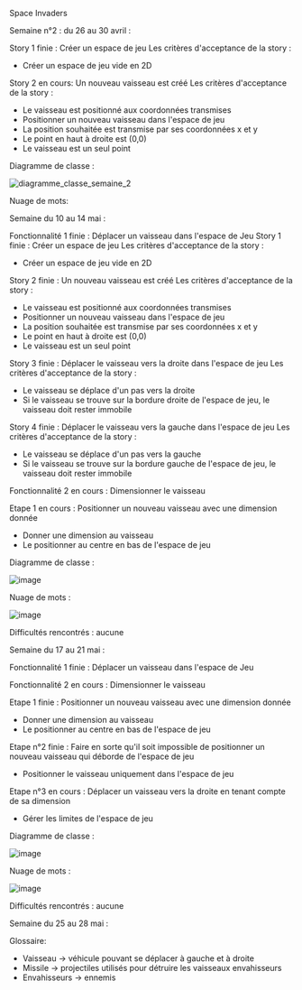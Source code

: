 Space Invaders

Semaine n°2 : du 26 au 30 avril :

Story 1 finie : Créer un espace de jeu
Les critères d'acceptance de la story :
- Créer un espace de jeu vide en 2D

Story 2 en cours: Un nouveau vaisseau est créé
Les critères d'acceptance de la story :
- Le vaisseau est positionné aux coordonnées transmises
- Positionner un nouveau vaisseau dans l'espace de jeu
- La position souhaitée est transmise par ses coordonnées x et y
- Le point en haut à droite est (0,0)
- Le vaisseau est un seul point

Diagramme de classe : 


![diagramme_classe_semaine_2](https://user-images.githubusercontent.com/81249827/116934253-00cc5e80-ac65-11eb-9a8a-8c03ab4ca6ad.png)

Nuage de mots:


Semaine du 10 au 14 mai :

Fonctionnalité 1 finie : Déplacer un vaisseau dans l'espace de Jeu
Story 1 finie : Créer un espace de jeu
Les critères d'acceptance de la story :
- Créer un espace de jeu vide en 2D

Story 2 finie :  Un nouveau vaisseau est créé
Les critères d'acceptance de la story :
- Le vaisseau est positionné aux coordonnées transmises
- Positionner un nouveau vaisseau dans l'espace de jeu
- La position souhaitée est transmise par ses coordonnées x et y
- Le point en haut à droite est (0,0)
- Le vaisseau est un seul point

Story 3 finie : Déplacer le vaisseau vers la droite dans l'espace de jeu
Les critères d'acceptance de la story :
- Le vaisseau se déplace d'un pas vers la droite
- Si le vaisseau se trouve sur la bordure droite de l'espace de jeu, le vaisseau doit rester immobile

Story 4 finie : Déplacer le vaisseau vers la gauche dans l'espace de jeu
Les critères d'acceptance de la story :
- Le vaisseau se déplace d'un pas vers la gauche
- Si le vaisseau se trouve sur la bordure gauche de l'espace de jeu, le vaisseau doit rester immobile

Fonctionnalité 2 en cours : Dimensionner le vaisseau

Etape 1  en cours : Positionner un nouveau vaisseau avec une dimension donnée
- Donner une dimension au vaisseau
- Le positionner au centre en bas de l'espace de jeu

Diagramme de classe :

![image](https://user-images.githubusercontent.com/81249827/118499027-dbd8f080-b726-11eb-8079-622eb111d2df.png)

Nuage de mots :

![image](https://user-images.githubusercontent.com/81249827/118469117-b5568d80-b705-11eb-94e5-bf90f095397d.png)


Difficultés rencontrés : 
aucune


Semaine du 17 au 21 mai :

Fonctionnalité 1 finie : Déplacer un vaisseau dans l'espace de Jeu

Fonctionnalité 2 en cours : Dimensionner le vaisseau

Etape 1  finie : Positionner un nouveau vaisseau avec une dimension donnée
- Donner une dimension au vaisseau
- Le positionner au centre en bas de l'espace de jeu

Etape n°2 finie : Faire en sorte qu'il soit impossible de positionner un nouveau vaisseau qui déborde de l'espace de jeu
- Positionner le vaisseau uniquement dans l'espace de jeu

Etape n°3 en cours : Déplacer un vaisseau vers la droite en tenant compte de sa dimension
- Gérer les limites de l'espace de jeu

Diagramme de classe :

![image](https://user-images.githubusercontent.com/81249827/119264394-4ab0c080-bbe3-11eb-94aa-2bbf2f8d531b.png)

Nuage de mots :

![image](https://user-images.githubusercontent.com/81249827/118469117-b5568d80-b705-11eb-94e5-bf90f095397d.png)


Difficultés rencontrés : 
aucune

Semaine du 25 au 28 mai :


Glossaire:
- Vaisseau -> véhicule pouvant se déplacer à gauche et à droite
- Missile -> projectiles utilisés pour détruire les vaisseaux envahisseurs
- Envahisseurs -> ennemis
